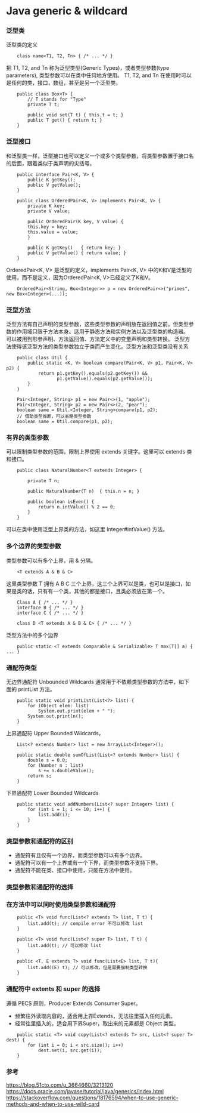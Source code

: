 # Java generic & wildcard

### 泛型类

泛型类的定义

```text
    class name<T1, T2, Tn> { /* ... */ }
```

把 T1, T2, and Tn 称为泛型类型(Generic Types)，或者类型参数(type parameters), 类型参数可以在类中任何地方使用。
T1, T2, and Tn 在使用时可以是任何的类，接口，数组，甚至是另一个泛型类。

```text
    public class Box<T> {
        // T stands for "Type"
        private T t;

        public void set(T t) { this.t = t; }
        public T get() { return t; }
    }
```

### 泛型接口

和泛型类一样，泛型接口也可以定义一个或多个类型参数，将类型参数置于接口名的后面，跟着类似于类声明的尖括号。

```text
    public interface Pair<K, V> {
        public K getKey();
        public V getValue();
    }
```

```text
    public class OrderedPair<K, V> implements Pair<K, V> {
        private K key;
        private V value;
    
        public OrderedPair(K key, V value) {
	    this.key = key;
	    this.value = value;
        }
    
        public K getKey()	{ return key; }
        public V getValue() { return value; }
    }
```

OrderedPair<K, V> 是泛型的定义，implements Pair<K, V> 中的K和V是泛型的使用，而不是定义，因为OrderedPair<K, V>已经定义了K和V。

```text
    OrderedPair<String, Box<Integer>> p = new OrderedPair<>("primes", new Box<Integer>(...));
```

### 泛型方法

泛型方法有自己声明的类型参数，这些类型参数的声明放在返回值之前。但类型参数的作用域只限于方法本身。适用于静态方法和实例方法以及泛型类的构造器。
可以被用到形参声明、方法返回值、方法定义中的变量声明和类型转换。 泛型方法使得该泛型方法的类型参数独立于类而产生变化。泛型方法和泛型类没有关系

```text
    public class Util {
        public static <K, V> boolean compare(Pair<K, V> p1, Pair<K, V> p2) {
            return p1.getKey().equals(p2.getKey()) &&
                   p1.getValue().equals(p2.getValue());
        }
    }
```

```text
    Pair<Integer, String> p1 = new Pair<>(1, "apple");
    Pair<Integer, String> p2 = new Pair<>(2, "pear");
    boolean same = Util.<Integer, String>compare(p1, p2);
    // 借助类型推断，可以省略类型参数
    boolean same = Util.compare(p1, p2);
```

### 有界的类型参数

可以限制类型参数的范围，限制上界使用 extends 关键字。这里可以 extends 类和接口。

```text
    public class NaturalNumber<T extends Integer> {

        private T n;
    
        public NaturalNumber(T n)  { this.n = n; }
    
        public boolean isEven() {
            return n.intValue() % 2 == 0;
        }
    }
```

可以在类中使用泛型上界类的方法，如这里 Integer#intValue() 方法。

### 多个边界的类型参数

类型参数可以有多个上界，用 & 分隔。

```text
    <T extends A & B & C>    
```

这里类型参数 T 拥有 A B C 三个上界，这三个上界可以是类，也可以是接口，如果是类的话，只有有一个类，其他的都是接口，且类必须放在第一个。

```text
    Class A { /* ... */ }
    interface B { /* ... */ }
    interface C { /* ... */ }
    
    class D <T extends A & B & C> { /* ... */ }
```

泛型方法中的多个边界

```text
    public static <T extends Comparable & Serializable> T max(T[] a) { ... }
```

### 通配符类型

无边界通配符 Unbounded Wildcards
通常用于不依赖类型参数的方法中，如下面的 printList 方法。

```text
    public static void printList(List<?> list) {
        for (Object elem: list)
            System.out.print(elem + " ");
        System.out.println();
    }
```

上界通配符 Upper Bounded Wildcards，

```text
    List<? extends Number> list = new ArrayList<Integer>();
```

```text
    public static double sumOfList(List<? extends Number> list) {
        double s = 0.0;
        for (Number n : list)
            s += n.doubleValue();
        return s;
    }
```

下界通配符 Lower Bounded Wildcards

```text
    public static void addNumbers(List<? super Integer> list) {
        for (int i = 1; i <= 10; i++) {
            list.add(i);
        }
    }
```

### 类型参数和通配符的区别

+ 通配符有且仅有一个边界，而类型参数可以有多个边界。
+ 通配符可以有一个上界或有一个下界，而类型参数不支持下界。
+ 通配符不能在类、接口中使用，只能在方法中使用。

### 类型参数和通配符的选择

### 在方法中可以同时使用类型参数和通配符

```text
    public <T> void func(List<? extends T> list, T t) {
        list.add(t); // compile error 不可以修改 list
    }
```

```text
    public <T> void func(List<? super T> list, T t) {
        list.add(t); // 可以修改 list
    }
```

```text
    public <T, E extends T> void func(List<E> list, T t){
        list.add((E) t); // 可以修改，但是需要强制类型转换
    }
```

### 通配符中 extents 和 super 的选择

遵循 PECS 原则，Producer Extends Consumer Super。

+ 频繁往外读取内容的，适合用上界Extends，无法往里插入任何元素。
+ 经常往里插入的，适合用下界Super，取出来的元素都是 Object 类型。


```text
    public static <T> void copy(List<? extends T> src, List<? super T> dest) {
        for (int i = 0; i < src.size(); i++)
            dest.set(i, src.get(i));
    }
```

### 参考

https://blog.51cto.com/u_3664660/3213120
https://docs.oracle.com/javase/tutorial/java/generics/index.html
https://stackoverflow.com/questions/18176594/when-to-use-generic-methods-and-when-to-use-wild-card
